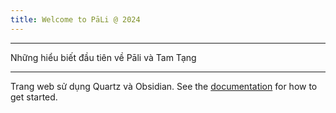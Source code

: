 ```yaml
---
title: Welcome to PāLi @ 2024
---
```

---
Những hiểu biết đầu tiên về Pāli và Tam Tạng




---
Trang web sử dụng Quartz và Obsidian.
See the [documentation](https://quartz.jzhao.xyz) for how to get started.
